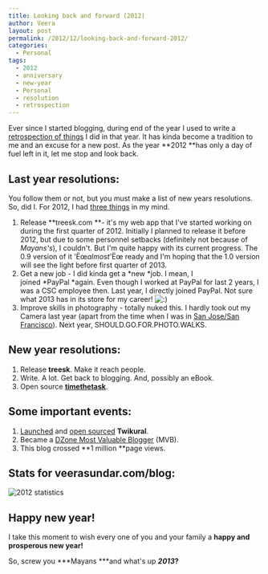 ```yaml
---
title: Looking back and forward (2012)
author: Veera
layout: post
permalink: /2012/12/looking-back-and-forward-2012/
categories:
  - Personal
tags:
  - 2012
  - anniversary
  - new-year
  - Personal
  - resolution
  - retrospection
---
```


Ever since I started blogging, during end of the year I used to write a [retrospection of things][1] I did in that year. It has kinda become a tradition to me and an excuse for a new post. As the year **2012 **has only a day of fuel left in it, let me stop and look back.

 [1]: http://veerasundar.com/blog/tag/new-year/ "New year retrospection"

## Last year resolutions:

You follow them or not, but you must make a list of new years resolutions. So, did I. For 2012, I had [three things][2] in my mind.

 [2]: http://veerasundar.com/blog/2011/12/looking-back-and-forward/ "Looking back and forward (2011)"

1.  Release **treesk.com **- it's my web app that I've started working on during the first quarter of 2012. Initially I planned to release it before 2012, but due to some personnel setbacks (definitely not because of *Mayans's*), I couldn't. But I'm quite happy with its current progress. The 0.9 version of it 'Ëœ*almost*'Ëœ ready and I'm hoping that the 1.0 version will see the light before first quarter of 2013.
2.  Get a new job - I did kinda get a *new *job. I mean, I joined *PayPal *again. Even though I worked at PayPal for last 2 years, I was a CSC employee then. Last year, I directly joined PayPal. Not sure what 2013 has in its store for my career! ![:)][3]
3.  Improve skills in photography - totally nuked this. I hardly took out my Camera last year (apart from the time when I was in [San Jose/San Francisco][4]). Next year, SHOULD.GO.FOR.PHOTO.WALKS.

 [3]: http://veerasundar.com/blog/wp-includes/images/smilies/icon_smile.gif
 [4]: http://veerasundar.com/blog/2012/09/walking-from-pier-39-to-golden-gate-bridge-photos/

## New year resolutions:

1.  Release **treesk**. Make it reach people. 
2.  Write. A lot. Get back to blogging. And, possibly an eBook.
3.  Open source [**timethetask**][5].

 [5]: http://www.timethetask.com "task management app"

## Some important events:

1.  [Launched][6] and [open sourced][7] **Twikural**.
2.  Became a [DZone Most Valuable Blogger][8] (MVB).
3.  This blog crossed **1 million **page views.

 [6]: http://twikural.veerasundar.com/ "Twikural"
 [7]: http://veerasundar.com/blog/2012/04/open-sourcing-twikural-an-app-engine-project/
 [8]: http://java.dzone.com/users/veerasundark "Dzone MVB"

## Stats for veerasundar.com/blog:

![2012 statistics][9]

 [9]: http://veerasundar.com/img/2012/12/2012-stats.png

## Happy new year!

I take this moment to wish every one of you and your family a **happy and prosperous new year!**

So, screw you ***Mayans ***and what's up ***2013*?**